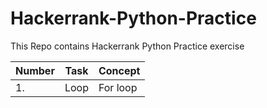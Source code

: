 # Hackerrank-Python-Practice
This Repo contains Hackerrank Python Practice exercise

| Number | Task | Concept |
|--------|------|---------|
| 1. | Loop | For loop |

